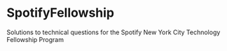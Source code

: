 # SpotifyFellowship
Solutions to technical questions for the Spotify New York City Technology Fellowship Program
